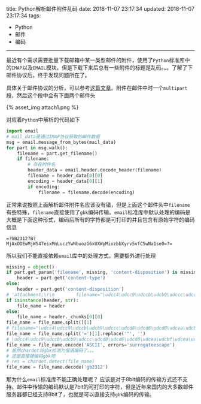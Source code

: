title: Python解析邮件附件乱码
date: 2018-11-07 23:17:34
updated: 2018-11-07 23:17:34
tags:
  - Python
  - 邮件
  - 编码
---

最近有个需求需要批量下载邮箱中某一类型邮件的附件，使用了`Python`标准库中的`IMAP`以及`EMAIL`模块。但是下载下来后总有一些附件的标题是乱码。。。了解了下邮件协议后，终于发现问题所在了。


<!-- more -->

具体关于邮件协议的分析，可以参考[这篇文章](https://blog.csdn.net/bripengandre/article/details/2192982)。附件在邮件中时一个`multipart`段，然后这个段中会有下面两个邮件头

{% asset_img attach1.png %}

对应着`Python`中解析的代码如下

```python
import email
# mail_data是通过IMAP协议获取的邮件数据
msg = email.message_from_bytes(mail_data)
for part in msg.walk():
    filename = part.get_filename()
    if filename:
        # 存在附件名
        header_data = email.header.decode_header(filename)
        filename = header_data[0][0]
        encoding = header_data[0][1]
        if encoding:
            filename = filename.decode(encoding)
```

正常来说按照上面解析邮件附件名应该没有错，但是上面这个邮件头中`filename`有些特殊，`filename`直接使用了`gbk`编码传输。`email`标准库中默认处理的编码是大概是下面这种形式，编码后所有的字符都是可打印的并且包含有原始字符的编码信息

```
=?GB2312?B?MjAxODEwMjW547eixMnLuczYwNbuozG6xUXWpMivzbbXyrv5vfC5wNa1se0=?=
```

所以我们不能直接依赖`email`库中的处理方式，需要额外进行处理

```python
missing = object()
if part.get_param('filename', missing, 'content-disposition') is missing:
    header = part.get('content-type')
else:
    header = part.get('content-disposition')
# 'attachment;\r\n        filename="\udcc4\udcc9\udccb\udcb9\udccc\udcd8\udcd6\udcd0\udcea\udcbf\udcea\udcbb\udcd1\udcf41\udcba\udcc520181030.rar"'
if isinstance(header, str):
    file_name = header
else:
    file_name = header._chunks[0][0]
file_name = file_name.split()[1]
# filename="\udcc4\udcc9\udccb\udcb9\udccc\udcd8\udcd6\udcd0\udcea\udcbf\udcea\udcbb\udcd1\udcf41\udcba\udcc520181030.rar"
file_name = file_name.split('=')[1].replace('"', '')
# \udcc4\udcc9\udccb\udcb9\udccc\udcd8\udcd6\udcd0\udcea\udcbf\udcea\udcbb\udcd1\udcf41\udcba\udcc520181030.rar
file_name = file_name.encode('ASCII', errors='surrogateescape')
# 居然chardet将gbk检测为俄语编码了。。。
# 还是直接硬编码gbk吧
# res = chardet.detect(file_name)
file_name = file_name.decode('gb2312')
```

那为什么`email`标准库不能正确处理呢？ 应该是对于8bit编码的传输方式还不支持。邮件中传输的编码默认是7bit的可打印的字符，但是近年来国内的大多数邮件服务器都已经支持8bit了，也就是可以直接支持`gbk`编码的传输。
